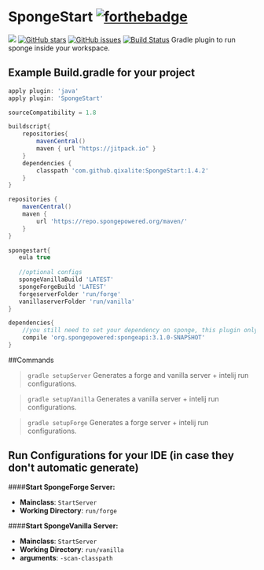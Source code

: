 # SpongeStart [![forthebadge](http://forthebadge.com/images/badges/contains-cat-gifs.svg)](http://forthebadge.com) 
[![](https://jitpack.io/v/qixalite/spongestart.svg)](https://jitpack.io/#qixalite/spongestart) [![GitHub 
stars](https://img.shields.io/github/stars/Qixalite/SpongeStart.svg)](https://github.com/Qixalite/SpongeStart/stargazers) [![GitHub 
issues](https://img.shields.io/github/issues/Qixalite/SpongeStart.svg)](https://github.com/Qixalite/SpongeStart/issues) [![Build 
Status](https://travis-ci.org/Qixalite/SpongeStart.svg?branch=master)](https://travis-ci.org/Qixalite/SpongeStart)
Gradle plugin to run sponge inside your workspace.

## Example Build.gradle for your project
```groovy
apply plugin: 'java'
apply plugin: 'SpongeStart'

sourceCompatibility = 1.8

buildscript{
    repositories{
        mavenCentral()
        maven { url "https://jitpack.io" }
    }
    dependencies {
        classpath 'com.github.qixalite:SpongeStart:1.4.2'
    }
}

repositories {
    mavenCentral()
    maven {
        url 'https://repo.spongepowered.org/maven/'
    }
}

spongestart{
   eula true
   
   //optional configs
   spongeVanillaBuild 'LATEST'
   spongeForgeBuild 'LATEST'
   forgeserverFolder 'run/forge'
   vanillaserverFolder 'run/vanilla'
}

dependencies{
    //you still need to set your dependency on sponge, this plugin only handles the running part.
    compile 'org.spongepowered:spongeapi:3.1.0-SNAPSHOT'
}
```

##Commands
>`gradle setupServer`
> Generates a forge and vanilla server + intelij run configurations.

>`gradle setupVanilla`
> Generates a vanilla server + intelij run configurations.

>`gradle setupForge`
> Generates a forge server + intelij run configurations.


## Run Configurations for your IDE (in case they don't automatic generate)

####**Start SpongeForge Server:**
>
- **Mainclass**: `StartServer`
- **Working Directory**: `run/forge`

####**Start SpongeVanilla Server:**
>
- **Mainclass**: `StartServer`
- **Working Directory**: `run/vanilla`
- **arguments**: `-scan-classpath`
